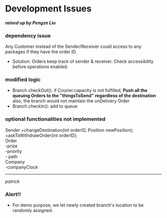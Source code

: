 # Development Issues 
#### *raised up by Pengze Liu*

### dependency issue
Any Customer instead of the Sender/Receiver could access to any packages if they have the order ID.
- Solution: Orders keep track of sender & receiver. Check accessibility before operations enabled.

### modified logic
- Branch.checkOut(): if Courier.capacity is not fulfilled, **Push all the queuing Orders to the "thingsToSend"**
    **regardless of the destination**
    also, the branch would not maintain the onDelivery Order
- Branch.checkIn(): add to queue

### optional functionalities not implemented
  Sender
    +changeDestination(int orderID, Position newPosition);  
    +askToWithdrawOrder(int orderID);  
  Order  
    -prize  
    -priority  
    - <Position>path  
  Company  
    -companyClock  
    
    
    
    
------
_patrick_
### Alert!!

* For demo purpose, we let newly created branch's location to be randomly assigned.

